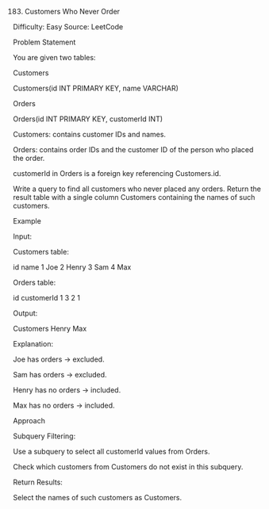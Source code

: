 183. Customers Who Never Order

Difficulty: Easy
Source: LeetCode

Problem Statement

You are given two tables:

Customers

Customers(id INT PRIMARY KEY, name VARCHAR)


Orders

Orders(id INT PRIMARY KEY, customerId INT)


Customers: contains customer IDs and names.

Orders: contains order IDs and the customer ID of the person who placed the order.

customerId in Orders is a foreign key referencing Customers.id.

Write a query to find all customers who never placed any orders.
Return the result table with a single column Customers containing the names of such customers.

Example

Input:

Customers table:

id  name
1   Joe
2   Henry
3   Sam
4   Max


Orders table:

id  customerId
1   3
2   1


Output:

Customers
Henry
Max


Explanation:

Joe has orders → excluded.

Sam has orders → excluded.

Henry has no orders → included.

Max has no orders → included.

Approach

Subquery Filtering:

Use a subquery to select all customerId values from Orders.

Check which customers from Customers do not exist in this subquery.

Return Results:

Select the names of such customers as Customers.